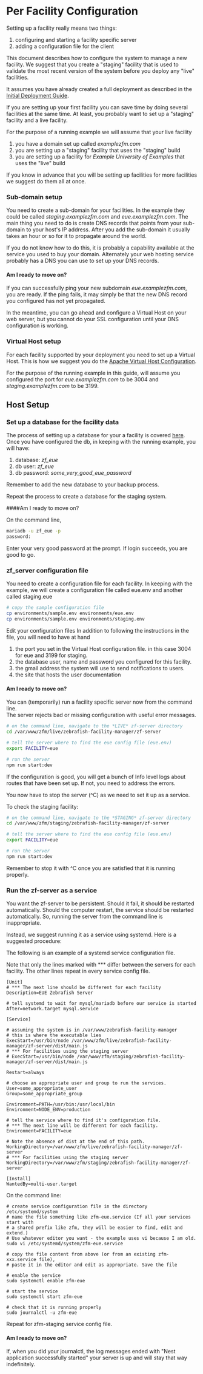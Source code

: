 # Per Facility Configuration

Setting up a facility really means two things:

1. configuring and starting a facility specific server
1. adding a configuration file for the client

This document describes how to configure the system to manage a new facility.
We suggest that you create a "staging" facility that is used to validate
the most recent version of the system before you deploy any "live" facilities.

It assumes you have already created a full deployment as described in the
[Initial Deployment Guide](InitialDeployment.md).

If you are setting up your first facility you can save time by
doing several facilities at the same time.
At least, you probably want to set up a "staging" facility and a live facility.

For the purpose of a running example we will assume that your live facility

1. you have a domain set up called _examplezfm.com_
1. you are setting up a "staging" facility that uses the "staging" build
1. you are setting up a facility for _Example University of Examples_ that uses the "live" build

If you know in advance that you will be setting up facilities for more facilities
we suggest do them all at once.

### Sub-domain setup

You need to create a sub-domain for your facilities. 
In the example they could be called _staging.examplezfm.com_ and _eue.examplezfm.com_.
The main thing you need to do is create DNS records that points from your
sub-domain to your host's IP address.
After you add the sub-domain it usually takes an hour or so for it to
propagate around the world.

If you do not know how to do this, it is probably a capability available at
the service you used to buy your domain.  Alternately your web hosting service
probably has a DNS you can use to set up your DNS records.

#### Am I ready to move on?

If you can successfully ping
your new subdomain _eue.examplezfm.com_, you are ready.
If the ping fails, it may simply be that the new DNS record you
configured has not yet propagated.

In the meantime, you can go ahead and configure a Virtual Host on your web server,
but you cannot do your SSL configuration until your DNS configuration is working.

### Virtual Host setup

For each facility supported by your deployment you need to set up a
Virtual Host. This is how we suggest you do the [Apache Virtual
Host Configuration](Apache.md).

For the purpose of the running example in this guide,
will assume you configured the port for _eue.examplezfm.com_ to be 3004 and
_staging.examplezfm.com_ to be 3199.

## Host Setup

### Set up a database for the facility data

The process of setting up a database for your a facility is covered [here](MariaDB.md).
Once you have configured the db, in keeping with the running example, you will have:

1. database: _zf_eue_
1. db user: _zf_eue_
1. db password: _some_very_good_eue_password_

Remember to add the new database to your backup process.

Repeat the process to create a database for the staging system.

####Am I ready to move on?

On the command line,
```bash
mariadb -u zf_eue -p
password:
```

Enter your very good password at the prompt.  If login succeeds, you are good to go.

### zf_server configuration file

You need to create a configuration file for each facility.
In keeping with the example, we will create a configuration file called eue.env and another called staging.eue
```bash 
# copy the sample configuration file
cp environments/sample.env environments/eue.env
cp environments/sample.env environments/staging.env
```

Edit your configuration files
In addition to following the instructions in the file, you will need to have at hand

1. the port you set in the Virtual Host configuration file.
in this case 3004 for eue and 3199 for staging.
1. the database user, name and password you configured for this facility.
1. the gmail address the system will use to send notifications to users.
1. the site that hosts the user documentation

#### Am I ready to move on?

You can (temporarily) run a facility specific server now from the command line.  
The server rejects bad or missing configuration with useful error messages.

```bash
# on the command line, navigate to the *LIVE* zf-server directory
cd /var/www/zfm/live/zebrafish-facility-manager/zf-server

# tell the server where to find the eue config file (eue.env)
export FACILITY=eue

# run the server
npm run start:dev
```

If the configuration is good, you will get a bunch of Info level logs about routes that
have been set up.  If not, you need to address the errors.

You now have to stop the server (^C) as we need to set it up as a service.

To check the staging facility:
```bash
# on the command line, navigate to the *STAGING* zf-server directory
cd /var/www/zfm/staging/zebrafish-facility-manager/zf-server

# tell the server where to find the eue config file (eue.env)
export FACILITY=eue

# run the server
npm run start:dev
```

Remember to stop it with ^C once you are satisfied that it is running properly.

### Run the zf-server as a service

You want the zf-server to be persistent.
Should it fail, it should be restarted automatically.
Should the computer restart, the service should be restarted automatically.
So, running the server from the command line is inappropriate.

Instead, we suggest running it as a service using systemd.
Here is a suggested procedure:

The following is an example of a systemd service configuration file.

Note that only the lines marked with *** differ between the servers for each facility.
The other lines repeat in every service config file.
```shell
[Unit]
# *** The next line should be different for each facility
Description=EUE Zebrafish Server

# tell systemd to wait for mysql/mariadb before our service is started
After=network.target mysql.service

[Service]

# assuming the system is in /var/www/zebrafish-facility-manager
# this is where the executable lies
ExecStart=/usr/bin/node /var/www/zfm/live/zebrafish-facility-manager/zf-server/dist/main.js
# *** For facilities using the staging server
# ExecStart=/usr/bin/node /var/www/zfm/staging/zebrafish-facility-manager/zf-server/dist/main.js

Restart=always

# choose an appropriate user and group to run the services.
User=some_appropriate_user
Group=some_appropriate_group

Environment=PATH=/usr/bin:/usr/local/bin
Environment=NODE_ENV=production

# tell the service where to find it's configuration file.
# *** The next line will be different for each facility.
Environment=FACILITY=eue

# Note the absence of dist at the end of this path.
WorkingDirectory=/var/www/zfm/live/zebrafish-facility-manager/zf-server
# *** For facilities using the staging server
WorkingDirectory=/var/www/zfm/staging/zebrafish-facility-manager/zf-server

[Install]
WantedBy=multi-user.target
```

On the command line:
```shell
# create service configuration file in the directory /etc/systemd/system
# name the file something like zfm-eue.service (If all your services start with
# a shared prefix like zfm, they will be easier to find, edit and extend.)
# Use whatever editor you want - the example uses vi because I am old.
sudo vi /etc/systemd/system/zfm-eue.service

# copy the file content from above (or from an existing zfm-xxx.service file),
# paste it in the editor and edit as appropriate. Save the file

# enable the service
sudo systemctl enable zfm-eue

# start the service
sudo systemctl start zfm-eue

# check that it is running properly
sudo journalctl -u zfm-eue
```

Repeat for zfm-staging service config file.

#### Am I ready to move on?

If, when you did your journalctl, the log messages ended with "Nest application successfully started"
your server is up and will stay that way indefinitely.

